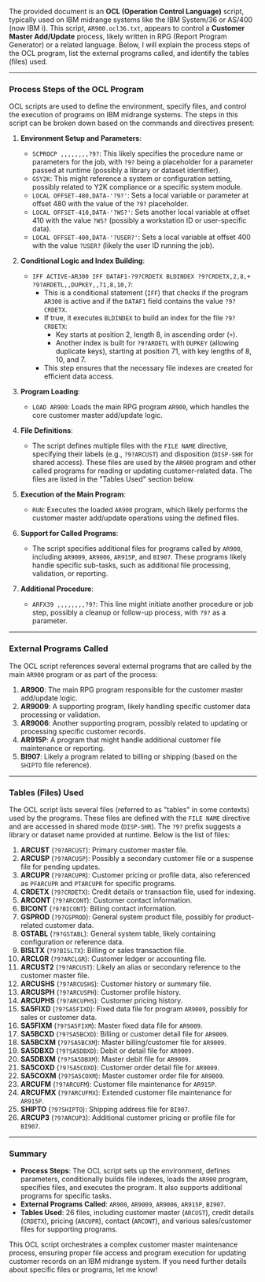 The provided document is an **OCL (Operation Control Language)** script, typically used on IBM midrange systems like the IBM System/36 or AS/400 (now IBM i). This script, `AR900.ocl36.txt`, appears to control a **Customer Master Add/Update** process, likely written in RPG (Report Program Generator) or a related language. Below, I will explain the process steps of the OCL program, list the external programs called, and identify the tables (files) used.

---

### **Process Steps of the OCL Program**

OCL scripts are used to define the environment, specify files, and control the execution of programs on IBM midrange systems. The steps in this script can be broken down based on the commands and directives present:

1. **Environment Setup and Parameters**:
   - `SCPROCP ,,,,,,,,?9?`: This likely specifies the procedure name or parameters for the job, with `?9?` being a placeholder for a parameter passed at runtime (possibly a library or dataset identifier).
   - `GSY2K`: This might reference a system or configuration setting, possibly related to Y2K compliance or a specific system module.
   - `LOCAL OFFSET-480,DATA-'?9?'`: Sets a local variable or parameter at offset 480 with the value of the `?9?` placeholder.
   - `LOCAL OFFSET-410,DATA-'?WS?'`: Sets another local variable at offset 410 with the value `?WS?` (possibly a workstation ID or user-specific data).
   - `LOCAL OFFSET-400,DATA-'?USER?'`: Sets a local variable at offset 400 with the value `?USER?` (likely the user ID running the job).

2. **Conditional Logic and Index Building**:
   - `IFF ACTIVE-AR300 IFF DATAF1-?9?CRDETX BLDINDEX ?9?CRDETX,2,8,+ ?9?ARDETL,,DUPKEY,,71,8,10,7`:
     - This is a conditional statement (`IFF`) that checks if the program `AR300` is active and if the `DATAF1` field contains the value `?9?CRDETX`.
     - If true, it executes `BLDINDEX` to build an index for the file `?9?CRDETX`:
       - Key starts at position 2, length 8, in ascending order (`+`).
       - Another index is built for `?9?ARDETL` with `DUPKEY` (allowing duplicate keys), starting at position 71, with key lengths of 8, 10, and 7.
     - This step ensures that the necessary file indexes are created for efficient data access.

3. **Program Loading**:
   - `LOAD AR900`: Loads the main RPG program `AR900`, which handles the core customer master add/update logic.

4. **File Definitions**:
   - The script defines multiple files with the `FILE NAME` directive, specifying their labels (e.g., `?9?ARCUST`) and disposition (`DISP-SHR` for shared access). These files are used by the `AR900` program and other called programs for reading or updating customer-related data. The files are listed in the "Tables Used" section below.

5. **Execution of the Main Program**:
   - `RUN`: Executes the loaded `AR900` program, which likely performs the customer master add/update operations using the defined files.

6. **Support for Called Programs**:
   - The script specifies additional files for programs called by `AR900`, including `AR9009`, `AR9006`, `AR915P`, and `BI907`. These programs likely handle specific sub-tasks, such as additional file processing, validation, or reporting.

7. **Additional Procedure**:
   - `ARFX39 ,,,,,,,,?9?`: This line might initiate another procedure or job step, possibly a cleanup or follow-up process, with `?9?` as a parameter.

---

### **External Programs Called**

The OCL script references several external programs that are called by the main `AR900` program or as part of the process:

1. **AR900**: The main RPG program responsible for the customer master add/update logic.
2. **AR9009**: A supporting program, likely handling specific customer data processing or validation.
3. **AR9006**: Another supporting program, possibly related to updating or processing specific customer records.
4. **AR915P**: A program that might handle additional customer file maintenance or reporting.
5. **BI907**: Likely a program related to billing or shipping (based on the `SHIPTO` file reference).

---

### **Tables (Files) Used**

The OCL script lists several files (referred to as "tables" in some contexts) used by the programs. These files are defined with the `FILE NAME` directive and are accessed in shared mode (`DISP-SHR`). The `?9?` prefix suggests a library or dataset name provided at runtime. Below is the list of files:

1. **ARCUST** (`?9?ARCUST`): Primary customer master file.
2. **ARCUSP** (`?9?ARCUSP`): Possibly a secondary customer file or a suspense file for pending updates.
3. **ARCUPR** (`?9?ARCUPR`): Customer pricing or profile data, also referenced as `PFARCUPR` and `PTARCUPR` for specific programs.
4. **CRDETX** (`?9?CRDETX`): Credit details or transaction file, used for indexing.
5. **ARCONT** (`?9?ARCONT`): Customer contact information.
6. **BICONT** (`?9?BICONT`): Billing contact information.
7. **GSPROD** (`?9?GSPROD`): General system product file, possibly for product-related customer data.
8. **GSTABL** (`?9?GSTABL`): General system table, likely containing configuration or reference data.
9. **BISLTX** (`?9?BISLTX`): Billing or sales transaction file.
10. **ARCLGR** (`?9?ARCLGR`): Customer ledger or accounting file.
11. **ARCUST2** (`?9?ARCUST`): Likely an alias or secondary reference to the customer master file.
12. **ARCUSHS** (`?9?ARCUSHS`): Customer history or summary file.
13. **ARCUSPH** (`?9?ARCUSPH`): Customer profile history.
14. **ARCUPHS** (`?9?ARCUPHS`): Customer pricing history.
15. **SA5FIXD** (`?9?SA5FIXD`): Fixed data file for program `AR9009`, possibly for sales or customer data.
16. **SA5FIXM** (`?9?SA5FIXM`): Master fixed data file for `AR9009`.
17. **SA5BCXD** (`?9?SA5BCXD`): Billing or customer detail file for `AR9009`.
18. **SA5BCXM** (`?9?SA5BCXM`): Master billing/customer file for `AR9009`.
19. **SA5DBXD** (`?9?SA5DBXD`): Debit or detail file for `AR9009`.
20. **SA5DBXM** (`?9?SA5DBXM`): Master debit file for `AR9009`.
21. **SA5COXD** (`?9?SA5COXD`): Customer order detail file for `AR9009`.
22. **SA5COXM** (`?9?SA5COXM`): Master customer order file for `AR9009`.
23. **ARCUFM** (`?9?ARCUFM`): Customer file maintenance for `AR915P`.
24. **ARCUFMX** (`?9?ARCUFMX`): Extended customer file maintenance for `AR915P`.
25. **SHIPTO** (`?9?SHIPTO`): Shipping address file for `BI907`.
26. **ARCUP3** (`?9?ARCUP3`): Additional customer pricing or profile file for `BI907`.

---

### **Summary**

- **Process Steps**: The OCL script sets up the environment, defines parameters, conditionally builds file indexes, loads the `AR900` program, specifies files, and executes the program. It also supports additional programs for specific tasks.
- **External Programs Called**: `AR900`, `AR9009`, `AR9006`, `AR915P`, `BI907`.
- **Tables Used**: 26 files, including customer master (`ARCUST`), credit details (`CRDETX`), pricing (`ARCUPR`), contact (`ARCONT`), and various sales/customer files for supporting programs.

This OCL script orchestrates a complex customer master maintenance process, ensuring proper file access and program execution for updating customer records on an IBM midrange system. If you need further details about specific files or programs, let me know!
